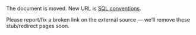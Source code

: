 The document is moved.
New URL is [SQL conventions](../../../library/backend/conventions-sql.md).

Please report/fix a broken link on the external source — we’ll remove these stub/redirect pages soon.
